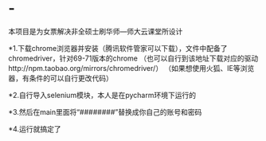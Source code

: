 # -
本项目是为女票解决非全硕士刷华师—师大云课堂所设计

*1.下载chrome浏览器并安装（腾讯软件管家可以下载），文件中配备了chromedriver，针对69-71版本的chrome
（也可以自行到该地址下载对应的驱动http://npm.taobao.org/mirrors/chromedriver/）
（如果想使用火狐、IE等浏览器，有条件的可以自行更改代码）

*2.自行导入selenium模块，本人是在pycharm环境下运行的

*3.然后在main里面将“########”替换成你自己的账号和密码

*4.运行就搞定了
